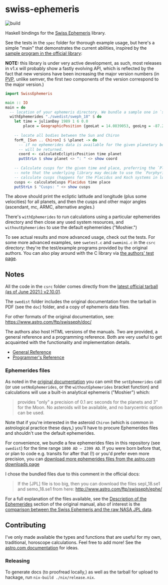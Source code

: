 # swiss-ephemeris

![build](https://github.com/lfborjas/swiss-ephemeris/workflows/Haskell%20CI/badge.svg)


Haskell bindings for the [Swiss Ephemeris](https://www.astro.com/swisseph/swephinfo_e.htm) library.

See the tests in the `spec` folder for thorough example usage, but here's a simple "main" that demonstrates the current abilities, inspired by the [sample program in the official library](https://www.astro.com/swisseph/swephprg.htm#_Toc46406771):

**NOTE:** this library is under very active development, as such, most releases in v1.x will probably show a fastly evolving API, which is reflected by the fact that new versions have been increasing the major version numbers (in [PVP](https://pvp.haskell.org/), unlike semver, the first _two_ components of the version correspond to the major version.)

```haskell
import SwissEphemeris

main :: IO
main = do 
  -- location of your ephemeris directory. We bundle a sample one in `swedist`.
  withEphemerides "./swedist/sweph_18" $ do
    let time = julianDay 1989 1 6 0.0
        place = GeographicPosition {geoLat = 14.0839053, geoLng = -87.2750137}
  
    -- locate all bodies between the Sun and Chiron
    forM_ [Sun .. Chiron] $ \planet -> do
      -- if no ephemerides data is available for the given planetary body, a `Left` value
      -- will be returned.
      coord <- calculateEclipticPosition time planet
      putStrLn $ show planet <> ": " <> show coord
   
    -- Calculate cusps for the given time and place, preferring the `Placidus` system.
    -- note that the underlying library may decide to use the `Porphyrius` system if it can't
    -- calculate cusps (happens for the Placidus and Koch systems in locations near the poles.)
    cusps <- calculateCusps Placidus time place
    putStrLn $ "Cusps: " <> show cusps
```
The above should print the ecliptic latitude and longitude (plus some velocities) for all planets, and then the cusps and other major angles (ascendant, mc, ARMC, alternative angles.)

There's `withEphemerides` to run calculations using a particular ephemerides directory and then close any used
system resources, and `withoutEphemerides` to use the default ephemerides ("Moshier.")

To see actual results and more advanced usage, check out the tests. For some more advanced examples, see `swetest.c` and `swemini.c` in the `csrc` directory: they're the test/example programs provided by the original authors. You can also play around with the C library via [the authors' test page](https://www.astro.com/swisseph/swetest.htm).


## Notes

All the code in the `csrc` folder comes directly from the [latest official tarball (as of June 2021:) v2.10.01](https://www.astro.com/ftp/swisseph/). 

The `swedist` folder includes the original documentation from the tarball in PDF (see the `doc`) folder, and a copy of ephemeris data files.

For other formats of the original documentation, see: https://www.astro.com/ftp/swisseph/doc/

The authors also host HTML versions of the manuals. Two are provided, a general reference and a programming reference. Both are very useful to get
acquainted with the functionality and implementation details.

* [General Reference](https://www.astro.com/swisseph/swisseph.htm)
* [Programmer's Reference](https://www.astro.com/swisseph/swephprg.htm)

### Ephemerides files

As noted in the [original documentation](https://www.astro.com/swisseph/swisseph.htm) you can omit the `setEphemerides` call (or use `setNoEphemerides`, or the `withoutEphemerides` bracket function) and calculations will use a built-in analytical
ephemeris ("Moshier") which:

> provides "only" a precision of 0.1 arc seconds for the planets and 3" for the Moon. No asteroids will be available, and no barycentric option can be used.


Note that if you're interested in the asteroid `Chiron` (which is common in astrological practice these days,) you'll have to procure Ephemerides files and shouldn't use the default ephemerides. 

For convenience, we bundle a few ephemerides files in this repository (see `swedist`) for the time range `1800 AD – 2399 AD`. If you were born before that, or plan to code e.g. transits for after that (!) or 
you'd prefer even more precision, you can [download more ephemerides files from the astro.com downloads page](https://www.astro.com/ftp/swisseph/ephe/)

I chose the bundled files due to this comment in the official docs:

> If the [JPL] file is too big, then you can download the files sepl_18.se1 and semo_18.se1 from here: http://www.astro.com/ftp/swisseph/ephe/

For a full explanation of the files available, see the [Description of the Ephemerides](https://www.astro.com/swisseph/swisseph.htm#_Toc46391649) section of the original manual, also of
interest is the [comparison between the Swiss Ephemeris and the raw NASA JPL
data](https://www.astro.com/swisseph/swisseph.htm#_Toc46391741).

## Contributing

I've only made available the types and functions that are useful for my own, traditional, horoscope calculations.
Feel free to add more! See the [astro.com documentation](https://www.astro.com/swisseph/swisseph.htm) for ideas.

### Releasing

To generate docs (to proofread locally,) as well as the tarball for upload to hackage, run `nix-build ./nix/release.nix`. 

